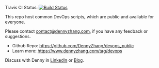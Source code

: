 Travis CI Status: [![Build Status](https://travis-ci.org/DennyZhang/devops_public.svg?branch=master)](https://travis-ci.org/DennyZhang/devops_public)

This repo host common DevOps scripts, which are public and available for everyone.

Please contact contact@dennyzhang.com, if you have any feedback or suggestions.

- Github Repo: https://github.com/DennyZhang/devops_public
- Learn more: https://www.dennyzhang.com/tag/devops

Discuss with Denny in [LinkedIn](https://www.linkedin.com/in/dennyzhang001) or [Blog](https://www.dennyzhang.com).
